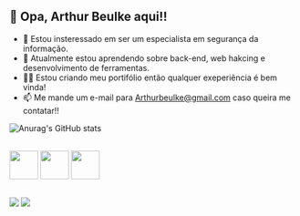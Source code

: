 ## 👋 Opa, Arthur Beulke aqui!!
- 👀 Estou insteressado em ser um especialista em segurança da informação.
- 🌱 Atualmente estou aprendendo sobre back-end, web hakcing e desenvolvimento de ferramentas.
- 👨‍💻 Estou criando meu portifólio então qualquer exeperiência é bem vinda!
- 📫 Me mande um e-mail para Arthurbeulke@gmail.com caso queira me contatar!!

![Anurag's GitHub stats](https://github-readme-stats.vercel.app/api?username=Beulke-Dono&show_icons=true&theme=radical)

<div style='display: inline_block'><br>

  <img aling='center' height='50' widht='60' src="https://cdn.jsdelivr.net/gh/devicons/devicon/icons/python/python-original-wordmark.svg" />
  <img aling='center' height='50' widht='60' src="https://cdn.jsdelivr.net/gh/devicons/devicon/icons/chrome/chrome-plain-wordmark.svg" />
  <img aling='center' height='50' widht='60' src="https://cdn.jsdelivr.net/gh/devicons/devicon/icons/linux/linux-original.svg" />
  
</div>

  ##

<div>
  <a href="https://www.linkedin.com/in/arthur-m-b-9b3b3a21b/" target="_blank"><img src="https://img.shields.io/badge/LinkedIn-0077B5?style=for-the-badge&logo=linkedin&logoColor=white" target="_blank"></a> 
    <a href="https://www.instagram.com/arthurbeulke/" target="_blank"><img src="https://img.shields.io/badge/-Instagram-%23E4405F?style=for-the-badge&logo=instagram&logoColor=white" target="_blank"></a>

</div>
